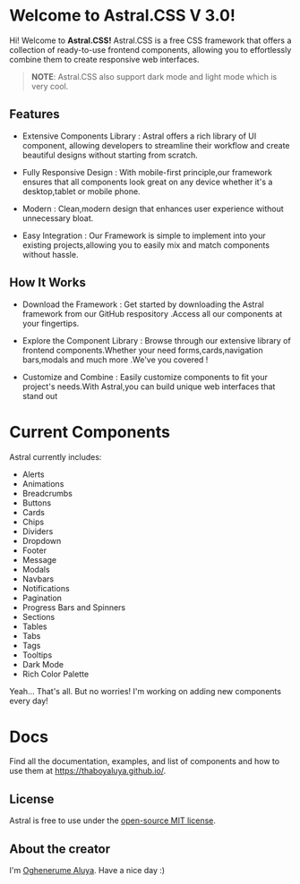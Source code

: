 # Welcome to Astral.CSS V 3.0!

Hi! Welcome to **Astral.CSS!** Astral.CSS is a free CSS framework that offers a collection of ready-to-use frontend components, allowing you to effortlessly combine them to create responsive web interfaces.

> **NOTE**: Astral.CSS also support dark mode and light mode which is very cool.




## Features

- Extensive Components Library : Astral offers a rich library of UI component, allowing developers to streamline their workflow and create beautiful designs without starting from scratch.

- Fully Responsive Design : With mobile-first principle,our framework ensures that all components look great on any device whether it's a desktop,tablet or mobile phone.

- Modern : Clean,modern design that enhances user experience without unnecessary bloat.

- Easy Integration : Our Framework is simple to implement into your existing projects,allowing you to easily mix and match components without hassle.



## How It Works

- Download the Framework : Get started by downloading the Astral framework from our GitHub respository .Access all our components at your fingertips.

- Explore the Component Library : Browse through our extensive library of frontend components.Whether your need forms,cards,navigation bars,modals and much more .We've you covered !

- Customize and Combine : Easily customize components to fit your project's needs.With Astral,you can build unique web interfaces that stand out



# Current Components

Astral currently includes:

- Alerts
- Animations
- Breadcrumbs
- Buttons
- Cards
- Chips
- Dividers
- Dropdown
- Footer
- Message
- Modals
- Navbars
- Notifications
- Pagination
- Progress Bars and Spinners
- Sections
- Tables
- Tabs
- Tags
- Tooltips
- Dark Mode
- Rich Color Palette


Yeah... That's all. But no worries! I'm working on adding new components every day!



# Docs

Find all the documentation, examples, and list of components and how to use them
at https://thaboyaluya.github.io/.

## License

Astral is free to use under the [open-source MIT license](https://github.com/thaboyaluya/Astral.CSS-2.3.4/blob/master/LICENSE).

## About the creator

I'm [Oghenerume Aluya](https://instagram.com/joseph_aluya). Have a nice day :)
